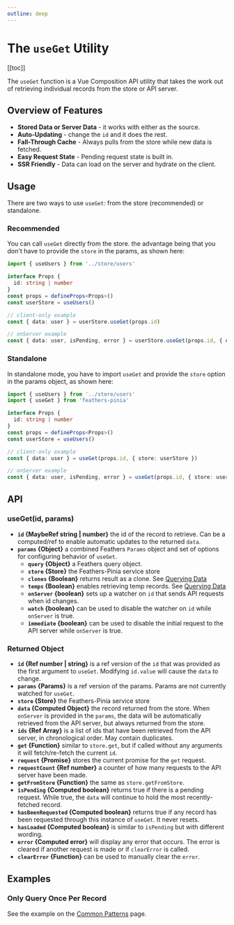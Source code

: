 ```yaml
---
outline: deep
---
```


<script setup>
import Badge from '../components/Badge.vue'
import pkg from '../../package.json'
import BlockQuote from '../components/BlockQuote.vue'
</script>

<div style="position: fixed; z-index: 1000; top: 2px; right: 2px;">
  <Badge :label="`v${pkg.version}`" />
</div>

# The `useGet` Utility

[[toc]]

The `useGet` function is a Vue Composition API utility that takes the work out of retrieving individual records from the store or API server.

## Overview of Features

- **Stored Data or Server Data** - it works with either as the source.
- **Auto-Updating** - change the `id` and it does the rest.
- **Fall-Through Cache** - Always pulls from the store while new data is fetched.
- **Easy Request State** - Pending request state is built in.
- **SSR Friendly** - Data can load on the server and hydrate on the client.

## Usage

There are two ways to use `useGet`: from the store (recommended) or standalone.

### Recommended

You can call `useGet` directly from the store. the advantage being that you don't have to provide the `store` in the params, as shown here:

```ts
import { useUsers } from '../store/users'

interface Props {
  id: string | number
}
const props = defineProps<Props>()
const userStore = useUsers()

// client-only example
const { data: user } = userStore.useGet(props.id)

// onServer example
const { data: user, isPending, error } = userStore.useGet(props.id, { onServer: true })
```

### Standalone

In standalone mode, you have to import `useGet` and provide the `store` option in the params object, as shown here:

```ts
import { useUsers } from '../store/users'
import { useGet } from 'feathers-pinia'

interface Props {
  id: string | number
}
const props = defineProps<Props>()
const userStore = useUsers()

// client-only example
const { data: user } = useGet(props.id, { store: userStore })

// onServer example
const { data: user, isPending, error } = useGet(props.id, { store: userStore, onServer: true })
```

## API

### useGet(id, params)

- **`id` {MaybeRef string | number}** the id of the record to retrieve. Can be a computed/ref to enable automatic updates to the returned `data`.
- **`params` {Object}** a combined Feathers `Params` object and set of options for configuring behavior of `useGet`.
  - **`query` {Object}** a Feathers query object.
  - **`store` {Store}** the Feathers-Pinia service store
  - **`clones` {Boolean}** returns result as a clone. See [Querying Data](/guide/querying-data#local-params-api)
  - **`temps` {Boolean}** enables retrieving temp records. See [Querying Data](/guide/querying-data#local-params-api)
  - **`onServer` {boolean}** sets up a watcher on `id` that sends API requests when id changes.
  - **`watch` {boolean}** can be used to disable the watcher on `id` while `onServer` is true.
  - **`immediate` {boolean}** can be used to disable the initial request to the API server while `onServer` is true.

### Returned Object

- **`id` {Ref number | string}** is a ref version of the `id` that was provided as the first argument to `useGet`. Modifying `id.value` will cause the `data` to change.
- **`params` {Params}** is a ref version of the params. Params are not currently watched for `useGet`.
- **`store` {Store}** the Feathers-Pinia service store
- **`data` {Computed Object}** the record returned from the store. When `onServer` is provided in the `params`, the data will be automatically retrieved from the API server, but always returned from the store.
- **`ids` {Ref Array}** is a list of ids that have been retrieved from the API server, in chronological order. May contain duplicates.
- **`get` {Function}** similar to `store.get`, but if called without any arguments it will fetch/re-fetch the current `id`.
- **`request` {Promise}** stores the current promise for the `get` request.
- **`requestCount` {Ref number}** a counter of how many requests to the API server have been made.
- **`getFromStore` {Function}** the same as `store.getFromStore`.
- **`isPending` {Computed boolean}** returns true if there is a pending request. While true, the `data` will continue to hold the most recently-fetched record.
- **`hasBeenRequested` {Computed boolean}** returns true if any record has been requested through this instance of `useGet`. It never resets.
- **`hasLoaded` {Computed boolean}** is similar to `isPending` but with different wording.
- **`error` {Computed error}** will display any error that occurs. The error is cleared if another request is made or if `clearError` is called.
- **`clearError` {Function}** can be used to manually clear the `error`.

## Examples

### Only Query Once Per Record

See the example on the [Common Patterns](./common-patterns#query-once-per-record) page.
